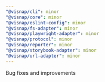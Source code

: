 ```yaml
---
"@visnap/cli": minor
"@visnap/core": minor
"@visnap/eslint-config": minor
"@visnap/fs-adapter": minor
"@visnap/playwright-adapter": minor
"@visnap/protocol": minor
"@visnap/reporter": minor
"@visnap/storybook-adapter": minor
"@visnap/url-adapter": minor
---
```


Bug fixes and improvements
